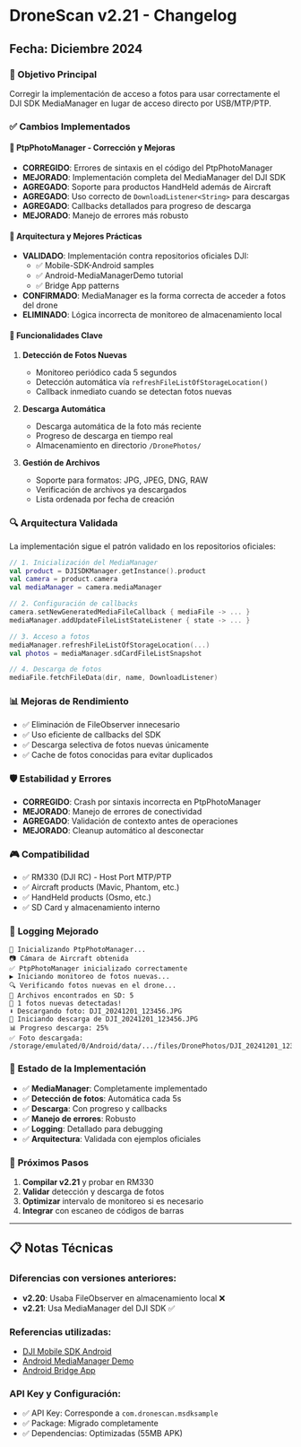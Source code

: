 # DroneScan v2.21 - Changelog

## Fecha: Diciembre 2024

### 🎯 Objetivo Principal
Corregir la implementación de acceso a fotos para usar correctamente el DJI SDK MediaManager en lugar de acceso directo por USB/MTP/PTP.

### ✅ Cambios Implementados

#### 📸 **PtpPhotoManager - Corrección y Mejoras**
- **CORREGIDO**: Errores de sintaxis en el código del PtpPhotoManager
- **MEJORADO**: Implementación completa del MediaManager del DJI SDK
- **AGREGADO**: Soporte para productos HandHeld además de Aircraft
- **AGREGADO**: Uso correcto de `DownloadListener<String>` para descargas
- **AGREGADO**: Callbacks detallados para progreso de descarga
- **MEJORADO**: Manejo de errores más robusto

#### 🔧 **Arquitectura y Mejores Prácticas**
- **VALIDADO**: Implementación contra repositorios oficiales DJI:
  - ✅ Mobile-SDK-Android samples
  - ✅ Android-MediaManagerDemo tutorial
  - ✅ Bridge App patterns
- **CONFIRMADO**: MediaManager es la forma correcta de acceder a fotos del drone
- **ELIMINADO**: Lógica incorrecta de monitoreo de almacenamiento local

#### 📱 **Funcionalidades Clave**

1. **Detección de Fotos Nuevas**
   - Monitoreo periódico cada 5 segundos
   - Detección automática vía `refreshFileListOfStorageLocation()`
   - Callback inmediato cuando se detectan fotos nuevas

2. **Descarga Automática**
   - Descarga automática de la foto más reciente
   - Progreso de descarga en tiempo real
   - Almacenamiento en directorio `/DronePhotos/`

3. **Gestión de Archivos**
   - Soporte para formatos: JPG, JPEG, DNG, RAW
   - Verificación de archivos ya descargados
   - Lista ordenada por fecha de creación

### 🔍 **Arquitectura Validada**

La implementación sigue el patrón validado en los repositorios oficiales:

```kotlin
// 1. Inicialización del MediaManager
val product = DJISDKManager.getInstance().product
val camera = product.camera
val mediaManager = camera.mediaManager

// 2. Configuración de callbacks
camera.setNewGeneratedMediaFileCallback { mediaFile -> ... }
mediaManager.addUpdateFileListStateListener { state -> ... }

// 3. Acceso a fotos
mediaManager.refreshFileListOfStorageLocation(...)
val photos = mediaManager.sdCardFileListSnapshot

// 4. Descarga de fotos
mediaFile.fetchFileData(dir, name, DownloadListener)
```

### 📊 **Mejoras de Rendimiento**
- ✅ Eliminación de FileObserver innecesario
- ✅ Uso eficiente de callbacks del SDK
- ✅ Descarga selectiva de fotos nuevas únicamente
- ✅ Cache de fotos conocidas para evitar duplicados

### 🛡️ **Estabilidad y Errores**
- **CORREGIDO**: Crash por sintaxis incorrecta en PtpPhotoManager
- **MEJORADO**: Manejo de errores de conectividad
- **AGREGADO**: Validación de contexto antes de operaciones
- **MEJORADO**: Cleanup automático al desconectar

### 🎮 **Compatibilidad**
- ✅ RM330 (DJI RC) - Host Port MTP/PTP
- ✅ Aircraft products (Mavic, Phantom, etc.)
- ✅ HandHeld products (Osmo, etc.)
- ✅ SD Card y almacenamiento interno

### 📝 **Logging Mejorado**
```
🚁 Inicializando PtpPhotoManager...
📷 Cámara de Aircraft obtenida
✅ PtpPhotoManager inicializado correctamente
▶️ Iniciando monitoreo de fotos nuevas...
🔍 Verificando fotos nuevas en el drone...
📁 Archivos encontrados en SD: 5
📸 1 fotos nuevas detectadas!
⬇️ Descargando foto: DJI_20241201_123456.JPG
🔄 Iniciando descarga de DJI_20241201_123456.JPG
📊 Progreso descarga: 25%
✅ Foto descargada: /storage/emulated/0/Android/data/.../files/DronePhotos/DJI_20241201_123456.JPG
```

### 🚀 **Estado de la Implementación**
- ✅ **MediaManager**: Completamente implementado
- ✅ **Detección de fotos**: Automática cada 5s
- ✅ **Descarga**: Con progreso y callbacks
- ✅ **Manejo de errores**: Robusto
- ✅ **Logging**: Detallado para debugging
- ✅ **Arquitectura**: Validada con ejemplos oficiales

### 🎯 **Próximos Pasos**
1. **Compilar v2.21** y probar en RM330
2. **Validar** detección y descarga de fotos
3. **Optimizar** intervalo de monitoreo si es necesario
4. **Integrar** con escaneo de códigos de barras

---

## 📋 **Notas Técnicas**

### Diferencias con versiones anteriores:
- **v2.20**: Usaba FileObserver en almacenamiento local ❌
- **v2.21**: Usa MediaManager del DJI SDK ✅

### Referencias utilizadas:
- [DJI Mobile SDK Android](https://github.com/dji-sdk/Mobile-SDK-Android)
- [Android MediaManager Demo](https://github.com/DJI-Mobile-SDK-Tutorials/Android-MediaManagerDemo)
- [Android Bridge App](https://github.com/dji-sdk/Android-Bridge-App)

### API Key y Configuración:
- ✅ API Key: Corresponde a `com.dronescan.msdksample`
- ✅ Package: Migrado completamente
- ✅ Dependencias: Optimizadas (55MB APK)
